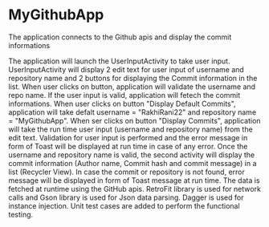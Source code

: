 # MyGithubApp
 The application connects to the  Github apis and display the commit informations
 
 The application will launch the UserInputActivity to take user input.
 UserInputActivity will display 2 edit text for user input of username and repository name and 2 buttons for displaying the Commit information in the list.
 When user clicks on button, application will validate the username and repo name. If the user input is valid, application will fetech the commit informations.
 When user clicks on button "Display Default Commits", application will take defalt username = "RakhiRani22" and repository name = "MyGithubApp".
 When ser clicks on button "Display Commits", application will take the run time user input (username and repository name) from the edit text.
 Validation for user input is performed and the error message in form of Toast will be displayed at run time in case of any error.
 Once the username and repository name is valid, the second activity will display the commit information (Author name, Commit hash and commit message) in a list     (Recycler View).
 In case the commit or repository is not found, error message will be displayed in form of Toast message at run time.
 The data is fetched at runtime using the GitHub apis. RetroFit library is used for network calls and Gson library is used for Json data parsing.
 Dagger is used for instance injection.
 Unit test cases are added to perform the functional testing.
